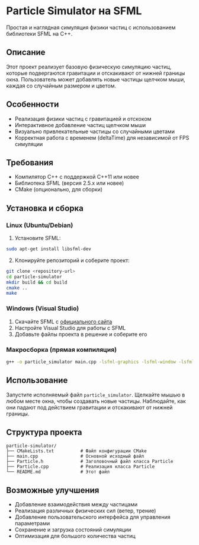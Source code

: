 # Particle Simulator на SFML

Простая и наглядная симуляция физики частиц с использованием библиотеки SFML на C++.

## Описание

Этот проект реализует базовую физическую симуляцию частиц, которые подвергаются гравитации и отскакивают от нижней границы окна. Пользователь может добавлять новые частицы щелчком мыши, каждая со случайным размером и цветом.

## Особенности

- Реализация физики частиц с гравитацией и отскоком
- Интерактивное добавление частиц щелчком мыши
- Визуально привлекательные частицы со случайными цветами
- Корректная работа с временем (deltaTime) для независимой от FPS симуляции

## Требования

- Компилятор C++ с поддержкой C++11 или новее
- Библиотека SFML (версия 2.5.x или новее)
- CMake (опционально, для сборки)

## Установка и сборка

### Linux (Ubuntu/Debian)

1. Установите SFML:
```bash
sudo apt-get install libsfml-dev
```

2. Клонируйте репозиторий и соберите проект:
```bash
git clone <repository-url>
cd particle-simulator
mkdir build && cd build
cmake ..
make
```

### Windows (Visual Studio)

1. Скачайте SFML с [официального сайта](https://www.sfml-dev.org/)
2. Настройте Visual Studio для работы с SFML
3. Добавьте файлы проекта в решение и соберите его

### Макросборка (прямая компиляция)

```bash
g++ -o particle_simulator main.cpp -lsfml-graphics -lsfml-window -lsfml-system
```

## Использование

Запустите исполняемый файл `particle_simulator`. Щелкайте мышью в любом месте окна, чтобы создавать новые частицы. Наблюдайте, как они падают под действием гравитации и отскакивают от нижней границы.

## Структура проекта

```
particle-simulator/
├── CMakeLists.txt          # Файл конфигурации CMake
├── main.cpp                # Основной исходный файл
├── Particle.h              # Заголовочный файл класса Particle
├── Particle.cpp            # Реализация класса Particle
└── README.md               # Этот файл
```

## Возможные улучшения

- Добавление взаимодействия между частицами
- Реализация различных физических сил (ветер, трение)
- Добавление пользовательского интерфейса для управления параметрами
- Сохранение и загрузка состояний симуляции
- Оптимизация для большого количества частиц
